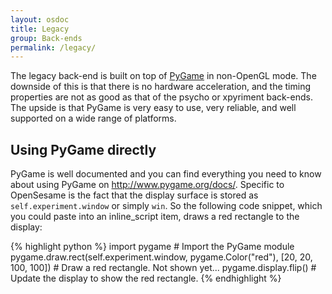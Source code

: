 ```yaml
---
layout: osdoc
title: Legacy
group: Back-ends
permalink: /legacy/
---
```


The legacy back-end is built on top of [PyGame][] in non-OpenGL mode. The downside of this is that there is no hardware acceleration, and the timing properties are not as good as that of the psycho or xpyriment back-ends. The upside is that PyGame is very easy to use, very reliable, and well supported on a wide range of platforms.

Using PyGame directly
---------------------

PyGame is well documented and you can find everything you need to know about using PyGame on <http://www.pygame.org/docs/>. Specific to OpenSesame is the fact that the display surface is stored as `self.experiment.window` or simply `win`. So the following code snippet, which you could paste into an inline_script item, draws a red rectangle to the display:

{% highlight python %}
import pygame # Import the PyGame module
pygame.draw.rect(self.experiment.window, pygame.Color("red"),
	[20, 20, 100, 100]) # Draw a red rectangle. Not shown yet...
pygame.display.flip() # Update the display to show the red rectangle.
{% endhighlight %}

[pygame]: http://www.pygame.org/

